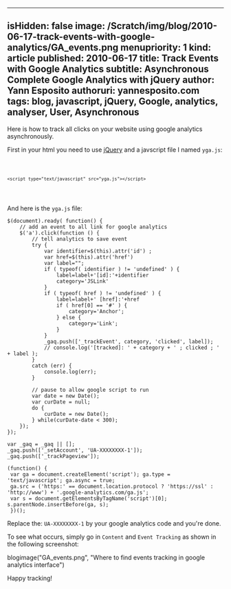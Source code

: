 -----
isHidden:       false
image: /Scratch/img/blog/2010-06-17-track-events-with-google-analytics/GA_events.png
menupriority:   1
kind:           article
published: 2010-06-17
title: Track Events with Google Analytics
subtitle: Asynchronous Complete Google Analytics with jQuery
author: Yann Esposito
authoruri: yannesposito.com
tags:  blog, javascript, jQuery, Google, analytics, analyser, User, Asynchronous
-----

Here is how to track all clicks on your website using google analytics asynchronously.

First in your <sc>html</sc> you need to use [jQuery](http://jquery.com) and a javscript file I named `yga.js`:

<pre><code class="html">    <script type="text/javascript" src="jquery.js"></script>
    <script type="text/javascript" src="yga.js"></script>
</code></pre>

And here is the `yga.js` file:

<pre><code class="javascript" file="yga.js">$(document).ready( function() {
    // add an event to all link for google analytics
    $('a').click(function () {
        // tell analytics to save event
        try {
            var identifier=$(this).attr('id') ;
            var href=$(this).attr('href')
            var label="";
            if ( typeof( identifier ) != 'undefined' ) {
                label=label+'[id]:'+identifier
                category='JSLink'
            }
            if ( typeof( href ) != 'undefined' ) {
                label=label+' [href]:'+href
                if ( href[0] == '#' ) {
                    category='Anchor';
                } else {
                    category='Link';
                }
            }
            _gaq.push(['_trackEvent', category, 'clicked', label]);
            // console.log('[tracked]: ' + category + ' ; clicked ; ' + label );
        }
        catch (err) {
            console.log(err);
        }

        // pause to allow google script to run
        var date = new Date();
        var curDate = null;
        do {
            curDate = new Date();
        } while(curDate-date < 300);
    });
});

var _gaq = _gaq || [];
_gaq.push(['_setAccount', 'UA-XXXXXXXX-1']);
_gaq.push(['_trackPageview']);

(function() {
 var ga = document.createElement('script'); ga.type = 'text/javascript'; ga.async = true;
 ga.src = ('https:' == document.location.protocol ? 'https://ssl' : 'http://www') + '.google-analytics.com/ga.js';
 var s = document.getElementsByTagName('script')[0]; s.parentNode.insertBefore(ga, s);
 })();
</code></pre>

Replace the: `UA-XXXXXXXX-1` by your google analytics code and you're done.

To see what occurs, simply go in `Content` and `Event Tracking` as shown in the following screenshot:

blogimage("GA_events.png", "Where to find events tracking in google analytics interface")

Happy tracking!
